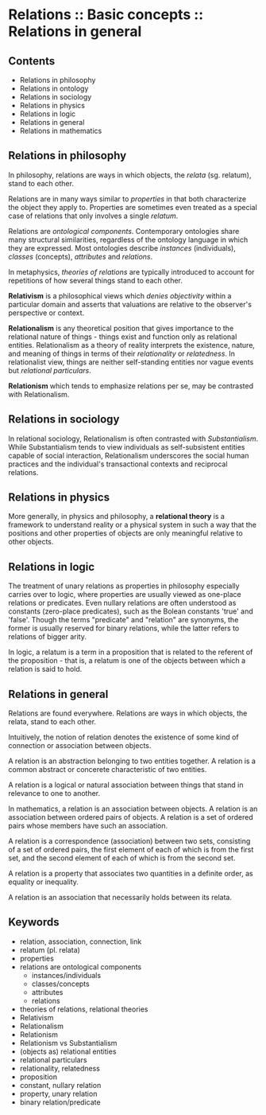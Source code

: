 # Relations :: Basic concepts :: Relations in general

## Contents

- Relations in philosophy
- Relations in ontology
- Relations in sociology
- Relations in physics
- Relations in logic
- Relations in general
- Relations in mathematics


## Relations in philosophy

In philosophy, relations are ways in which objects, the *relata* (sg. relatum), stand to each other.

Relations are in many ways similar to *properties* in that both characterize the object they apply to. Properties are sometimes even treated as a special case of relations that only involves a single *relatum*.

Relations are *ontological components*. Contemporary ontologies share many structural similarities, regardless of the ontology language in which they are expressed. Most ontologies describe *instances* (individuals), *classes* (concepts), *attributes* and *relations*.

In metaphysics, *theories of relations* are typically introduced to account for repetitions of how several things stand to each other.

**Relativism** is a philosophical views which *denies objectivity* within a particular domain and asserts that valuations are relative to the observer's perspective or context.

**Relationalism** is any theoretical position that gives importance to the relational nature of things - things exist and function only as relational entities. Relationalism as a theory of reality interprets the existence, nature, and meaning of things in terms of their *relationality* or *relatedness*. In relationalist view, things are neither self-standing entities nor vague events but *relational particulars*.

**Relationism** which tends to emphasize relations per se, may be contrasted with Relationalism.

## Relations in sociology

In relational sociology, Relationalism is often contrasted with *Substantialism*. While Substantialism tends to view individuals as self-subsistent entities capable of social interaction, Relationalism underscores the social human practices and the individual's transactional contexts and reciprocal relations.

## Relations in physics

More generally, in physics and philosophy, a **relational theory** is a framework to understand reality or a physical system in such a way that the positions and other properties of objects are only meaningful relative to other objects.

## Relations in logic

The treatment of unary relations as properties in philosophy especially carries over to logic, where properties are usually viewed as one-place relations or predicates. Even nullary relations are often understood as constants (zero-place predicates), such as the Bolean constants 'true' and 'false'. Though the terms "predicate" and "relation" are synonyms, the former is usually reserved for binary relations, while the latter refers to relations of bigger arity.

In logic, a relatum is a term in a proposition that is related to the referent of the proposition - that is, a relatum is one of the objects between which a relation is said to hold.


## Relations in general


Relations are found everywhere. Relations are ways in which objects, the relata, stand to each other.

Intuitively, the notion of relation denotes the existence of some kind of connection or association between objects.

A relation is an abstraction belonging to two entities together. A relation is a common abstract or concerete characteristic of two entities.

A relation is a logical or natural association between things that stand in relevance to one to another.

In mathematics, a relation is an association between objects. 
A relation is an association between ordered pairs of objects. 
A relation is a set of ordered pairs whose members have such an association.

A relation is a correspondence (association) between two sets, consisting of a set of ordered pairs, the first element of each of which is from the first set, and the second element of each of which is from the second set.

A relation is a property that associates two quantities in a definite order, as equality or inequality.

A relation is an association that necessarily holds between its relata.


## Keywords

- relation, association, connection, link
- relatum (pl. relata)
- properties
- relations are ontological components
  - instances/individuals
  - classes/concepts
  - attributes
  - relations
- theories of relations, relational theories
- Relativism
- Relationalism
- Relationism
- Relationism vs Substantialism
- (objects as) relational entities
- relational particulars
- relationality, relatedness
- proposition
- constant, nullary relation
- property, unary relation
- binary relation/predicate
